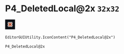 # P4_DeletedLocal@2x `32x32`
<img src="/img/P4_DeletedLocal.png" width=32 height=32>

``` CSharp
EditorGUIUtility.IconContent("P4_DeletedLocal@2x")
```
```
P4_DeletedLocal@2x
```
